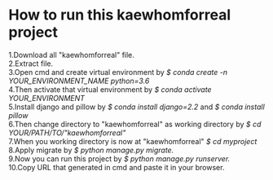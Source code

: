 # How to run this kaewhomforreal project
1.Download all "kaewhomforreal" file. <br>
2.Extract file. <br>
3.Open cmd and create virtual environment by <i>$ conda create -n YOUR_ENVIRONMENT_NAME python=3.6 </i> <br>
4.Then activate that virtual environment by <i>$ conda activate YOUR_ENVIRONMENT</i> <br>
5.Install django and pillow by <i>$ conda install django=2.2</i> and <i>$ conda install pillow</i> <br>
6.Then change directory to "kaewhomforreal" as working directory by <i>$ cd YOUR/PATH/TO/"kaewhomforreal"</i> <br>
7.When you working directory is now at "kaewhomforreal" <i>$ cd myproject </i><br>
8.Apply migrate by <i>$ python manage.py migrate.</i> <br>
9.Now you can run this project by <i>$ python manage.py runserver. </i><br>
10.Copy URL that generated in cmd and paste it in your browser. <br>
